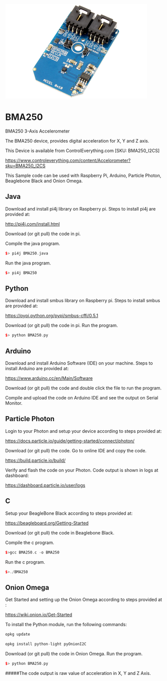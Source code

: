 [![BMA250](BMA250_I2CS.png)](https://www.controleverything.com/content/Accelorometer?sku=BMA250_I2CS)
# BMA250
BMA250 3-Axis Accelerometer

The BMA250 device, provides digital acceleration for X, Y and Z axis.

This Device is available from ControlEverything.com [SKU: BMA250_I2CS]

https://www.controleverything.com/content/Accelorometer?sku=BMA250_I2CS

This Sample code can be used with Raspberry Pi, Arduino, Particle Photon, Beaglebone Black and Onion Omega.

## Java
Download and install pi4j library on Raspberry pi. Steps to install pi4j are provided at:

http://pi4j.com/install.html

Download (or git pull) the code in pi.

Compile the java program.
```cpp
$> pi4j BMA250.java
```

Run the java program.
```cpp
$> pi4j BMA250
```

## Python
Download and install smbus library on Raspberry pi. Steps to install smbus are provided at:

https://pypi.python.org/pypi/smbus-cffi/0.5.1

Download (or git pull) the code in pi. Run the program.

```cpp
$> python BMA250.py
```

## Arduino
Download and install Arduino Software (IDE) on your machine. Steps to install Arduino are provided at:

https://www.arduino.cc/en/Main/Software

Download (or git pull) the code and double click the file to run the program.

Compile and upload the code on Arduino IDE and see the output on Serial Monitor.


## Particle Photon

Login to your Photon and setup your device according to steps provided at:

https://docs.particle.io/guide/getting-started/connect/photon/

Download (or git pull) the code. Go to online IDE and copy the code.

https://build.particle.io/build/

Verify and flash the code on your Photon. Code output is shown in logs at dashboard:

https://dashboard.particle.io/user/logs

## C

Setup your BeagleBone Black according to steps provided at:

https://beagleboard.org/Getting-Started

Download (or git pull) the code in Beaglebone Black.

Compile the c program.
```cpp
$>gcc BMA250.c -o BMA250
```
Run the c program.
```cpp
$>./BMA250
```

## Onion Omega

Get Started and setting up the Onion Omega according to steps provided at :

https://wiki.onion.io/Get-Started

To install the Python module, run the following commands:
```cpp
opkg update
```
```cpp
opkg install python-light pyOnionI2C
```

Download (or git pull) the code in Onion Omega. Run the program.

```cpp
$> python BMA250.py
```
#####The code output is raw value of acceleration in X, Y and Z Axis.
